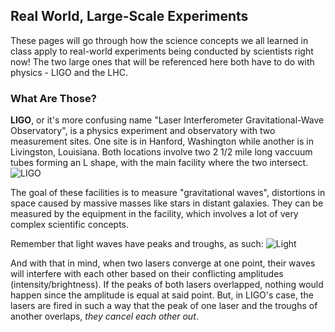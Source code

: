 ## Real World, Large-Scale Experiments

These pages will go through how the science concepts we all learned in class apply to real-world experiments being conducted by scientists right now! The two large ones that will be referenced here both have to do with physics - LIGO and the LHC.

### What Are Those?

**LIGO**, or it's more confusing name "Laser Interferometer Gravitational-Wave Observatory", is a physics experiment and observatory with two measurement sites. One site is in Hanford, Washington while another is in Livingston, Louisiana. Both locations involve two 2 1/2 mile long vaccuum tubes forming an L shape, with the main facility where the two intersect.
![LIGO](https://www.ligo.caltech.edu/system/news_items/images/53/page/Virgo_aerial_view_01.jpg)

The goal of these facilities is to measure "gravitational waves", distortions in space caused by massive masses like stars in distant galaxies. They can be measured by the equipment in the facility, which involves a lot of very complex scientific concepts.

Remember that light waves have peaks and troughs, as such:
![Light](https://s3-us-west-2.amazonaws.com/courses-images-archive-read-only/wp-content/uploads/sites/902/2015/02/23224709/CNX_Psych_05_02_Wave.jpg)

And with that in mind, when two lasers converge at one point, their waves will interfere with each other based on their conflicting amplitudes (intensity/brightness). If the peaks of both lasers overlapped, nothing would happen since the amplitude is equal at said point. But, in LIGO's case, the lasers are fired in such a way that the peak of one laser and the troughs of another overlaps, _they cancel each other out_.
